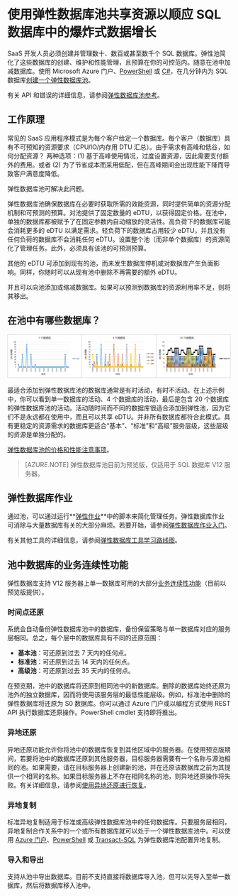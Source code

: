 <properties
	pageTitle="SQL 数据库的弹性数据库池 | Microsoft Azure"
	description="了解如何使用弹性数据库池（在多个数据库之间共享可用资源的一种方式）来顺应 SQL 数据库中的爆炸式数据增长。"
	keywords="弹性数据库,sql 数据库"	
	services="sql-database"
	documentationCenter=""
	authors="sidneyh"
	manager="jhubbard"
	editor="cgronlun"/>

<tags
	ms.service="sql-database"
	ms.date="02/11/2016"
	wacn.date=""/>


# 使用弹性数据库池共享资源以顺应 SQL 数据库中的爆炸式数据增长

SaaS 开发人员必须创建并管理数十、数百或甚至数千个 SQL 数据库。弹性池简化了这些数据库的创建、维护和性能管理，且预算在你的可控范内。随意在池中加减数据库。使用 Microsoft Azure 门户、[PowerShell](/documentation/articles/sql-database-elastic-pool-powershell) 或 [C#](/documentation/articles/sql-database-elastic-pool-csharp)，在几分钟内为 SQL 数据库[创建一个弹性数据库池](/documentation/articles/sql-database-elastic-pool-portal)。

有关 API 和错误的详细信息，请参阅[弹性数据库池参考](/documentation/articles/sql-database-elastic-pool-reference)。

## 工作原理

常见的 SaaS 应用程序模式是为每个客户给定一个数据库。每个客户（数据库）具有不可预知的资源要求（CPU/IO/内存用 DTU 汇总）。由于需求有高峰和低谷，如何分配资源？ 两种选项：(1) 基于高峰使用情况，过度设置资源，因此需要支付额外的费用。或者 (2) 为了节省成本而采用低配，但在高峰期间会出现性能下降而导致客户满意度降低。

弹性数据库池可解决此问题。

弹性数据库池确保数据库在必要时获取所需的效能资源，同时提供简单的资源分配机制和可预测的预算。对池提供了固定数量的 eDTU，以获得固定价格。在池中，单独的数据库都被赋予了在固定参数内自动缩放的灵活性。高负荷下的数据库可能会消耗更多的 eDTU 以满足需求。轻负荷下的数据库占用较少 eDTU，并且没有任何负荷的数据库不会消耗任何 eDTU。设置整个池（而非单个数据库）的资源简化了管理任务。此外，必须具有该池的可预测预算。

其他的 eDTU 可添加到现有的池，而未发生数据库停机或对数据库产生负面影响。同样，你随时可以从现有池中删除不再需要的额外 eDTU。

并且可以向池添加或缩减数据库。如果可以预测到数据库的资源利用率不足，则将其移出。

## 在池中有哪些数据库？

![弹性数据库池中共享 eDTU 的 SQL 数据库。][1]

最适合添加到弹性数据库池的数据库通常是有时活动，有时不活动。在上述示例中，你可以看到单一数据库的活动、4 个数据库的活动，最后是包含 20 个数据库的弹性数据库池的活动。活动随时间而不同的数据库很适合添加到弹性池，因为它们不是永远都在使用中，而且可以共享 eDTU。并非所有数据库都符合此模式。具有更稳定的资源需求的数据库更适合“基本”、“标准”和“高级”服务层级，这些层级的资源是单独分配的。

[弹性数据库池的价格和性能注意事项](/documentation/articles/sql-database-elastic-pool-guidance)。


> [AZURE.NOTE] 弹性数据库池目前为预览版，仅适用于 SQL 数据库 V12 服务器。

## 弹性数据库作业

通过池，可以通过运行**[弹性作业](/documentation/articles/sql-database-elastic-jobs-overview)**中的脚本来简化管理任务。弹性数据库作业可消除与大量数据库有关的大部分麻烦。若要开始，请参阅[弹性数据库作业入门](/documentation/articles/sql-database-elastic-jobs-getting-started)。

有关其他工具的详细信息，请参阅[弹性数据库工具学习路线图](https://azure.microsoft.com/documentation/learning-paths/sql-database-elastic-scale)。

## 池中数据库的业务连续性功能

弹性数据库支持 V12 服务器上单一数据库可用的大部分[业务连续性功能](/documentation/articles/sql-database-business-continuity)（目前以预览版提供）。

### 时间点还原

系统会自动备份弹性数据库池中的数据库，备份保留策略与单一数据库对应的服务层相同。总之，每个层中的数据库具有不同的还原范围：

* **基本池**：可还原到过去 7 天内的任何点。 
* **标准池**：可还原到过去 14 天内的任何点。
* **高级池**：可还原到过去 35 天内的任何点。 

在预览期，池中的数据库将还原到相同池中的新数据库。删除的数据库始终还原为池外的独立数据库，因而将使用该服务层的最低性能层级。例如，标准池中删除的弹性数据库将还原为 S0 数据库。你可以通过 Azure 门户或以编程方式使用 REST API 执行数据库还原操作。PowerShell cmdlet 支持即将推出。

### 异地还原

异地还原功能允许你将池中的数据库恢复到其他区域中的服务器。在使用预览版期间，若要将池中的数据库还原到其他服务器，目标服务器需要有一个名称与源池相同的池。如果需要，请在目标服务器上创建新的池，并在还原该数据库之前为其提供一个相同的名称。如果目标服务器上不存在相同名称的池，则异地还原操作将失败。有关详细信息，请参阅[使用异地还原进行恢复](/documentation/articles/sql-database-disaster-recovery/#recover-using-geo-restore)。


### 异地复制

标准异地复制适用于标准或高级弹性数据库池中的任何数据库。只要服务层相同，异地复制合作关系中的一个或所有数据库就可以处于一个弹性数据库池中。可以使用 [Azure 门户](/documentation/articles/sql-database-geo-replication-portal)、[PowerShell](/documentation/articles/sql-database-geo-replication-powershell) 或 [Transact-SQL](/documentation/articles/sql-database-geo-replication-transact-sql) 为弹性数据库池配置异地复制。

### 导入和导出

支持从池中导出数据库。目前不支持直接将数据库导入池，但可以先导入至单一数据库，然后将数据库移入池中。


<!--Image references-->
[1]: ./media/sql-database-elastic-pool/databases.png

<!---HONumber=Mooncake_0307_2016-->